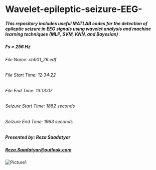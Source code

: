 # Wavelet-epileptic-seizure-EEG-
##### This repository includes useful MATLAB codes for the detection of epileptic seizure in EEG signals using wavelet analysis and machine learning techniques (MLP, SVM, KNN, and Bayesian)
#####  Fs = 256 Hz
###### File Name: chb01_26.edf                        
###### File Start Time: 12:34:22                       
###### File End Time: 13:13:07                         
###### Seizure Start Time: 1862 seconds               
###### Seizure End Time: 1963 seconds 
##### Presented by: Reza Saadatyar                       
##### Reza.Saadatyar@outlook.com


![Picture1](https://user-images.githubusercontent.com/96347878/160971863-92b192ef-0234-4959-b035-071372b77fbf.png)
